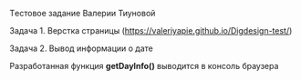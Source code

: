 Tестовое задание Валерии Тиуновой

Задача 1. Верстка страницы
(https://valeriyapie.github.io/Digdesign-test/)

Задача 2. Вывод информации о дате

Разработанная функция **getDayInfo()** выводится в консоль браузера

